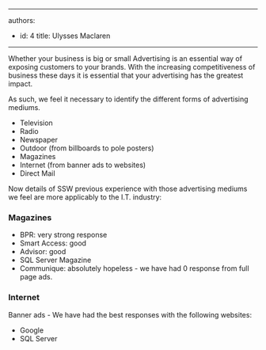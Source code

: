 

---
authors:
  - id: 4
    title: Ulysses Maclaren
---




<span class='intro'> <p>Whether your business is big or small Advertising is an essential way of exposing customers to your brands. With the increasing competitiveness of business these days it is essential that your advertising has the greatest impact.</p>
<p>As such, we feel it necessary to identify the different forms of advertising mediums.</p><ul><li>Television<br></li><li>Radio<br></li><li>Newspaper<br></li><li>Outdoor (from billboards to pole posters)<br></li><li>Magazines<br></li><li>Internet (from banner ads to websites)<br></li><li>Direct Mail<br></li></ul><p></p> </span>

<p>Now details of SSW previous experience with those advertising mediums we feel are more applicably to the I.T. industry&#58;</p><h3>Magazines</h3>
<ul><li>BPR&#58; very strong response</li><li>Smart Access&#58; good</li><li>Advisor&#58; good</li><li>SQL Server Magazine</li><li>Communique&#58; absolutely hopeless - we have had 0 response from full page ads.</li></ul><h3>Internet</h3><p>Banner ads -&#160;We have had the best responses with the following websites&#58;</p><ul><li>Google</li><li>SQL Server</li></ul>


